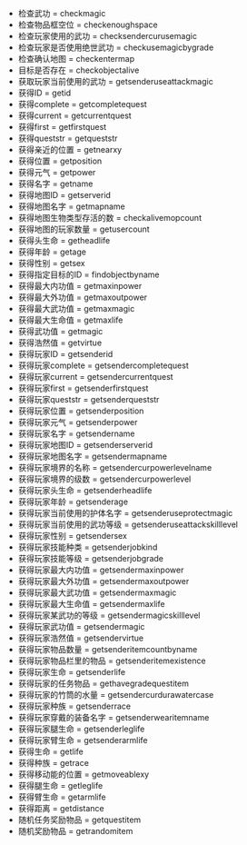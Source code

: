 * 检查武功 = checkmagic
* 检查物品框空位 = checkenoughspace
* 检查玩家使用的武功 = checksendercurusemagic
* 检查玩家是否使用绝世武功 = checkusemagicbygrade
* 检查确认地图 = checkentermap
* 目标是否存在 = checkobjectalive
* 获取玩家当前使用的武功 = getsenderuseattackmagic
* 获得ID = getid
* 获得complete = getcompletequest
* 获得current = getcurrentquest
* 获得first = getfirstquest
* 获得queststr = getqueststr
* 获得亲近的位置 = getnearxy
* 获得位置 = getposition
* 获得元气 = getpower
* 获得名字 = getname
* 获得地图ID = getserverid
* 获得地图名字 = getmapname
* 获得地图生物类型存活的数 = checkalivemopcount
* 获得地图的玩家数量 = getusercount
* 获得头生命 = getheadlife
* 获得年龄 = getage
* 获得性别 = getsex
* 获得指定目标的ID = findobjectbyname
* 获得最大内功值 = getmaxinpower
* 获得最大外功值 = getmaxoutpower
* 获得最大武功值 = getmaxmagic
* 获得最大生命值 = getmaxlife
* 获得武功值 = getmagic
* 获得浩然值 = getvirtue
* 获得玩家ID = getsenderid
* 获得玩家complete = getsendercompletequest
* 获得玩家current = getsendercurrentquest
* 获得玩家first = getsenderfirstquest
* 获得玩家queststr = getsenderqueststr
* 获得玩家位置 = getsenderposition
* 获得玩家元气 = getsenderpower
* 获得玩家名字 = getsendername
* 获得玩家地图ID = getsenderserverid
* 获得玩家地图名字 = getsendermapname
* 获得玩家境界的名称 = getsendercurpowerlevelname
* 获得玩家境界的级数 = getsendercurpowerlevel
* 获得玩家头生命 = getsenderheadlife
* 获得玩家年龄 = getsenderage
* 获得玩家当前使用的护体名字 = getsenderuseprotectmagic
* 获得玩家当前使用的武功等级 = getsenderuseattackskilllevel
* 获得玩家性别 = getsendersex
* 获得玩家技能种类 = getsenderjobkind
* 获得玩家技能等级 = getsenderjobgrade
* 获得玩家最大内功值 = getsendermaxinpower
* 获得玩家最大外功值 = getsendermaxoutpower
* 获得玩家最大武功值 = getsendermaxmagic
* 获得玩家最大生命值 = getsendermaxlife
* 获得玩家某武功的等级 = getsendermagicskilllevel
* 获得玩家武功值 = getsendermagic
* 获得玩家浩然值 = getsendervirtue
* 获得玩家物品数量 = getsenderitemcountbyname
* 获得玩家物品栏里的物品 = getsenderitemexistence
* 获得玩家生命 = getsenderlife
* 获得玩家的任务物品 = gethavegradequestitem
* 获得玩家的竹筒的水量 = getsendercurdurawatercase
* 获得玩家种族 = getsenderrace
* 获得玩家穿戴的装备名字 = getsenderwearitemname
* 获得玩家腿生命 = getsenderleglife
* 获得玩家臂生命 = getsenderarmlife
* 获得生命 = getlife
* 获得种族 = getrace
* 获得移动能的位置 = getmoveablexy
* 获得腿生命 = getleglife
* 获得臂生命 = getarmlife
* 获得距离 = getdistance
* 随机任务奖励物品 = getquestitem
* 随机奖励物品 = getrandomitem
